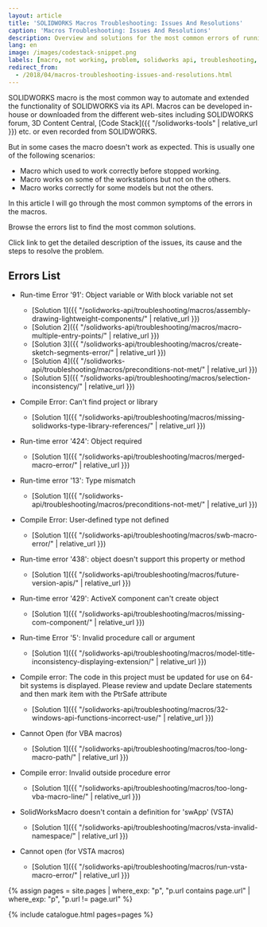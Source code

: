 ```yaml
---
layout: article
title: 'SOLIDWORKS Macros Troubleshooting: Issues And Resolutions'
caption: 'Macros Troubleshooting: Issues And Resolutions'
description: Overview and solutions for the most common errors of running the macros in SOLIDWORKS
lang: en
image: /images/codestack-snippet.png
labels: [macro, not working, problem, solidworks api, troubleshooting, vba]
redirect_from:
  - /2018/04/macros-troubleshooting-issues-and-resolutions.html
---
```

SOLIDWORKS macro is the most common way to automate and extended the functionality of SOLIDWORKS via its API.
Macros can be developed in-house or downloaded from the different web-sites including SOLIDWORKS forum, 3D Content Central, [Code Stack]({{ "/solidworks-tools" | relative_url }}) etc. or even recorded from SOLIDWORKS.

But in some cases the macro doesn't work as expected. This is usually one of the following scenarios:

* Macro which used to work correctly before stopped working.
* Macro works on some of the workstations but not on the others.
* Macro works correctly for some models but not the others.

In this article I will go through the most common symptoms of the errors in the macros.

Browse the errors list to find the most common solutions.

Click link to get the detailed description of the issues, its cause and the steps to resolve the problem.

## Errors List

* Run-time Error '91': Object variable or With block variable not set
  * [Solution 1]({{ "/solidworks-api/troubleshooting/macros/assembly-drawing-lightweight-components/" | relative_url }})
  * [Solution 2]({{ "/solidworks-api/troubleshooting/macros/macro-multiple-entry-points/" | relative_url }})
  * [Solution 3]({{ "/solidworks-api/troubleshooting/macros/create-sketch-segments-error/" | relative_url }})
  * [Solution 4]({{ "/solidworks-api/troubleshooting/macros/preconditions-not-met/" | relative_url }})
  * [Solution 5]({{ "/solidworks-api/troubleshooting/macros/selection-inconsistency/" | relative_url }})

* Compile Error: Can't find project or library
  * [Solution 1]({{ "/solidworks-api/troubleshooting/macros/missing-solidworks-type-library-references/" | relative_url }})

* Run-time error '424': Object required
  * [Solution 1]({{ "/solidworks-api/troubleshooting/macros/merged-macro-error/" | relative_url }})

* Run-time error '13': Type mismatch
  * [Solution 1]({{ "/solidworks-api/troubleshooting/macros/preconditions-not-met/" | relative_url }})

* Compile Error: User-defined type not defined
  * [Solution 1]({{ "/solidworks-api/troubleshooting/macros/swb-macro-error/" | relative_url }})

* Run-time error '438': object doesn't support this property or method
  * [Solution 1]({{ "/solidworks-api/troubleshooting/macros/future-version-apis/" | relative_url }})

* Run-time error '429': ActiveX component can't create object
  * [Solution 1]({{ "/solidworks-api/troubleshooting/macros/missing-com-component/" | relative_url }})

* Run-time Error '5': Invalid procedure call or argument
  * [Solution 1]({{ "/solidworks-api/troubleshooting/macros/model-title-inconsistency-displaying-extension/" | relative_url }})

* Compile error: The code in this project must be updated for use on 64-bit systems is displayed. Please review and update Declare statements and then mark item with the PtrSafe attribute
  * [Solution 1]({{ "/solidworks-api/troubleshooting/macros/32-windows-api-functions-incorrect-use/" | relative_url }})

* Cannot Open (for VBA macros)
  * [Solution 1]({{ "/solidworks-api/troubleshooting/macros/too-long-macro-path/" | relative_url }})

* Compile error: Invalid outside procedure error
  * [Solution 1]({{ "/solidworks-api/troubleshooting/macros/too-long-vba-macro-line/" | relative_url }})

* SolidWorksMacro doesn't contain a definition for 'swApp' (VSTA)
  * [Solution 1]({{ "/solidworks-api/troubleshooting/macros/vsta-invalid-namespace/" | relative_url }})

* Cannot open (for VSTA macros)
  * [Solution 1]({{ "/solidworks-api/troubleshooting/macros/run-vsta-macro-error/" | relative_url }})

{% assign pages = site.pages | where_exp: "p", "p.url contains page.url" | where_exp: "p", "p.url != page.url" %}

{% include catalogue.html pages=pages %}

